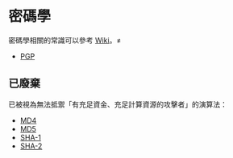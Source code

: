 # 密碼學

密碼學相關的常識可以參考 [Wiki](https://zh.wikipedia.org/wiki/%E5%AF%86%E7%A0%81%E5%AD%A6)。≠

* [PGP](https://zh.wikipedia.org/wiki/PGP)

## 已廢棄

已被視為無法抵禦「有充足資金、充足計算資源的攻擊者」的演算法：

* [MD4](https://zh.wikipedia.org/wiki/MD4)
* [MD5](https://zh.wikipedia.org/wiki/MD5)
* [SHA-1](https://zh.wikipedia.org/wiki/SHA-1)
* [SHA-2](https://zh.wikipedia.org/wiki/SHA-2)
